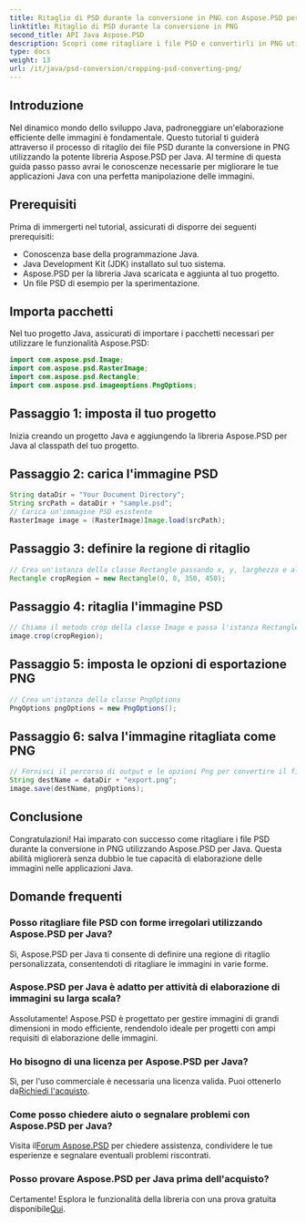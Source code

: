 ```yaml
---
title: Ritaglio di PSD durante la conversione in PNG con Aspose.PSD per Java
linktitle: Ritaglio di PSD durante la conversione in PNG
second_title: API Java Aspose.PSD
description: Scopri come ritagliare i file PSD e convertirli in PNG utilizzando Aspose.PSD per Java. Migliora le tue applicazioni Java con un'efficiente elaborazione delle immagini.
type: docs
weight: 13
url: /it/java/psd-conversion/cropping-psd-converting-png/
---
```

## Introduzione
Nel dinamico mondo dello sviluppo Java, padroneggiare un'elaborazione efficiente delle immagini è fondamentale. Questo tutorial ti guiderà attraverso il processo di ritaglio dei file PSD durante la conversione in PNG utilizzando la potente libreria Aspose.PSD per Java. Al termine di questa guida passo passo avrai le conoscenze necessarie per migliorare le tue applicazioni Java con una perfetta manipolazione delle immagini.
## Prerequisiti
Prima di immergerti nel tutorial, assicurati di disporre dei seguenti prerequisiti:
- Conoscenza base della programmazione Java.
- Java Development Kit (JDK) installato sul tuo sistema.
- Aspose.PSD per la libreria Java scaricata e aggiunta al tuo progetto.
- Un file PSD di esempio per la sperimentazione.
## Importa pacchetti
Nel tuo progetto Java, assicurati di importare i pacchetti necessari per utilizzare le funzionalità Aspose.PSD:
```java
import com.aspose.psd.Image;
import com.aspose.psd.RasterImage;
import com.aspose.psd.Rectangle;
import com.aspose.psd.imageoptions.PngOptions;
```
## Passaggio 1: imposta il tuo progetto
Inizia creando un progetto Java e aggiungendo la libreria Aspose.PSD per Java al classpath del tuo progetto.
## Passaggio 2: carica l'immagine PSD
```java
String dataDir = "Your Document Directory";
String srcPath = dataDir + "sample.psd";
// Carica un'immagine PSD esistente
RasterImage image = (RasterImage)Image.load(srcPath);
```
## Passaggio 3: definire la regione di ritaglio
```java
// Crea un'istanza della classe Rectangle passando x, y, larghezza e altezza
Rectangle cropRegion = new Rectangle(0, 0, 350, 450);
```
## Passaggio 4: ritaglia l'immagine PSD
```java
// Chiama il metodo crop della classe Image e passa l'istanza Rectangle
image.crop(cropRegion);
```
## Passaggio 5: imposta le opzioni di esportazione PNG
```java
// Crea un'istanza della classe PngOptions
PngOptions pngOptions = new PngOptions();
```
## Passaggio 6: salva l'immagine ritagliata come PNG
```java
// Fornisci il percorso di output e le opzioni Png per convertire il file PSD in PNG e salvare l'output
String destName = dataDir + "export.png";
image.save(destName, pngOptions);
```
## Conclusione
Congratulazioni! Hai imparato con successo come ritagliare i file PSD durante la conversione in PNG utilizzando Aspose.PSD per Java. Questa abilità migliorerà senza dubbio le tue capacità di elaborazione delle immagini nelle applicazioni Java.
## Domande frequenti
### Posso ritagliare file PSD con forme irregolari utilizzando Aspose.PSD per Java?
Sì, Aspose.PSD per Java ti consente di definire una regione di ritaglio personalizzata, consentendoti di ritagliare le immagini in varie forme.
### Aspose.PSD per Java è adatto per attività di elaborazione di immagini su larga scala?
Assolutamente! Aspose.PSD è progettato per gestire immagini di grandi dimensioni in modo efficiente, rendendolo ideale per progetti con ampi requisiti di elaborazione delle immagini.
### Ho bisogno di una licenza per Aspose.PSD per Java?
 Sì, per l'uso commerciale è necessaria una licenza valida. Puoi ottenerlo da[Richiedi l'acquisto](https://purchase.aspose.com/buy).
### Come posso chiedere aiuto o segnalare problemi con Aspose.PSD per Java?
 Visita il[Forum Aspose.PSD](https://forum.aspose.com/c/psd/34) per chiedere assistenza, condividere le tue esperienze e segnalare eventuali problemi riscontrati.
### Posso provare Aspose.PSD per Java prima dell'acquisto?
 Certamente! Esplora le funzionalità della libreria con una prova gratuita disponibile[Qui](https://releases.aspose.com/).